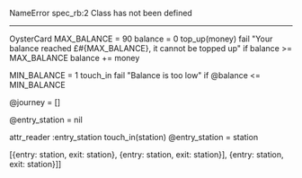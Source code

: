 NameError
spec_rb:2
Class has not been defined

---------

OysterCard 
MAX_BALANCE = 90
balance = 0
top_up(money)
fail "Your balance reached £#{MAX_BALANCE}, it cannot be topped up" if balance >= MAX_BALANCE
balance += money

MIN_BALANCE = 1
touch_in 
fail "Balance is too low" if @balance <= MIN_BALANCE


@journey = []

@entry_station = nil

attr_reader :entry_station
touch_in(station)
@entry_station = station

[{entry: station, exit: station}, {entry: station, exit: station}], {entry: station, exit: station}]]
